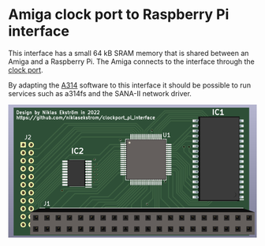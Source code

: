 # Amiga clock port to Raspberry Pi interface

This interface has a small 64 kB SRAM memory that is shared between an Amiga and a Raspberry Pi.
The Amiga connects to the interface through the [clock port](https://en.wikipedia.org/wiki/Clock_port).

By adapting the [A314](https://github.com/niklasekstrom/a314/) software to this interface it should be possible to run services such as a314fs and the SANA-II network driver.

![Compact PCB](Docs/fit_shield_pcb.png?raw=True)
